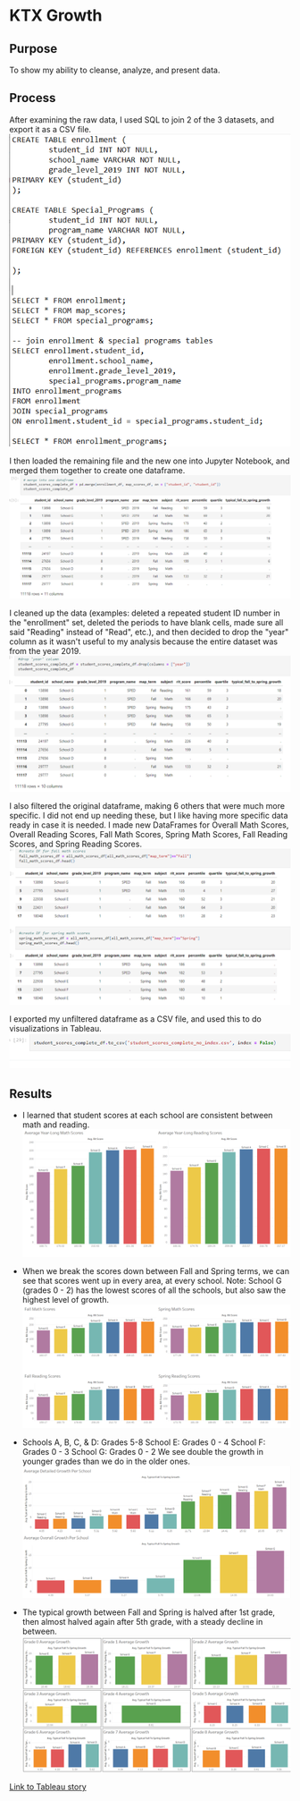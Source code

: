 # KTX Growth

## Purpose
To show my ability to cleanse, analyze, and present data. 

## Process
After examining the raw data, I used SQL to join 2 of the 3 datasets, and export it as a CSV file.
![SQL](https://github.com/charlagarcia/KTX_Performance_Task/blob/main/resources/SQL%20Query.png)


I then loaded the remaining file and the new one into Jupyter Notebook, and merged them together to create one dataframe.
![merge](https://github.com/charlagarcia/KTX_Performance_Task/blob/main/resources/merged.png)

I cleaned up the data (examples: deleted a repeated student ID number in the "enrollment" set, deleted the periods to have blank cells, made sure all said "Reading" instead of "Read", etc.), and then decided to drop the "year" column as it wasn't useful to my analysis because the entire dataset was from the year 2019.
![year](https://github.com/charlagarcia/KTX_Performance_Task/blob/main/resources/drop%20year.png)


I also filtered the original dataframe, making 6 others that were much more specific.  I did not end up needing these, but I like having more specific data ready in case it is needed. I made new DataFrames for Overall Math Scores, Overall Reading Scores, Fall Math Scores, Spring Math Scores, Fall Reading Scores, and Spring Reading Scores.
![new](https://github.com/charlagarcia/KTX_Performance_Task/blob/main/resources/new%20dataframes.png)


I exported my unfiltered dataframe as a CSV file, and used this to do visualizations in Tableau.
![csv](https://github.com/charlagarcia/KTX_Performance_Task/blob/main/resources/to%20csv.png)


## Results
- I learned that student scores at each school are consistent between math and reading.
![avg_yearlong](https://github.com/charlagarcia/KTX_Performance_Task/blob/main/resources/Average%20Year-Long%20Overall%20Scores.png)

- When we break the scores down between Fall and Spring terms, we can see that scores went up in every area, at every school.
Note: School G (grades 0 - 2) has the lowest scores of all the schools, but also saw the highest level of growth.
![detailed_comparison](https://github.com/charlagarcia/KTX_Performance_Task/blob/main/resources/Detailed%20Scores%20Comparison.png)

- Schools A, B, C, & D: Grades 5-8
School E: Grades 0 - 4
School F: Grades 0 - 3
School G: Grades 0 - 2
We see double the growth in younger grades than we do in the older ones.
![overall_growth](https://github.com/charlagarcia/KTX_Performance_Task/blob/main/resources/Overall%20Growth.png)

- The typical growth between Fall and Spring is halved after 1st grade, then almost halved again after 5th grade, with a steady decline in between.
![growth_by_grade](https://github.com/charlagarcia/KTX_Performance_Task/blob/main/resources/Growth%20by%20Grade.png)

[Link to Tableau story](https://public.tableau.com/app/profile/charla.garcia/viz/KTX_Growth/KTXGrowth?publish=yes)
